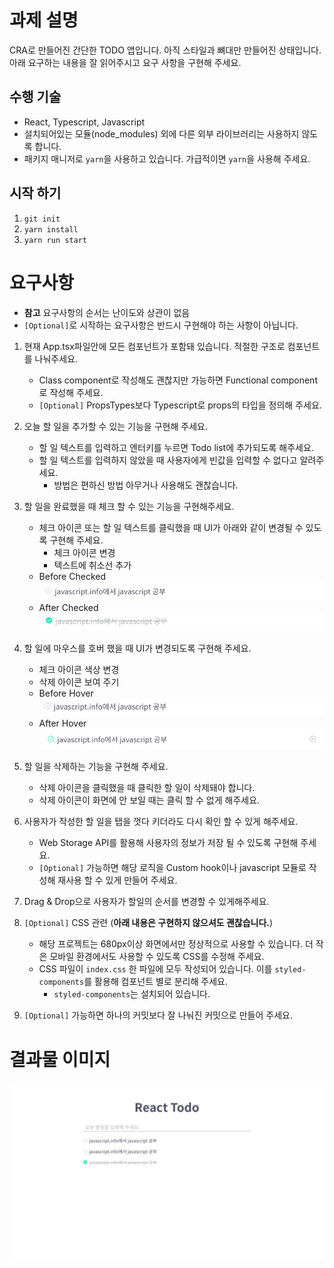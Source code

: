# 과제 설명

CRA로 만들어진 간단한 TODO 앱입니다. 아직 스타일과 뼈대만 만들어진 상태입니다. 아래 요구하는 내용을 잘 읽어주시고 요구 사항을 구현해 주세요.

## 수행 기술

- React, Typescript, Javascript
- 설치되어있는 모듈(node_modules) 외에 다른 외부 라이브러리는 사용하지 않도록 합니다.
- 패키지 매니저로 `yarn`을 사용하고 있습니다. 가급적이면 `yarn`을 사용해 주세요.

## 시작 하기

1. `git init`
2. `yarn install`
3. `yarn run start`

# 요구사항

- **참고** 요구사항의 순서는 난이도와 상관이 없음
- `[Optional]`로 시작하는 요구사항은 반드시 구현해야 하는 사항이 아닙니다.

1. 현재 App.tsx파일안에 모든 컴포넌트가 포함돼 있습니다. 적절한 구조로 컴포넌트를 나눠주세요.

   - Class component로 작성해도 괜찮지만 가능하면 Functional component로 작성해 주세요.
   - `[Optional]` PropsTypes보다 Typescript로 props의 타입을 정의해 주세요.

2. 오늘 할 일을 추가할 수 있는 기능을 구현해 주세요.

   - 할 일 텍스트를 입력하고 엔터키를 누르면 Todo list에 추가되도록 해주세요.
   - 할 일 텍스트를 입력하지 않았을 때 사용자에게 빈값을 입력할 수 없다고 알려주세요.
     - 방법은 편하신 방법 아무거나 사용해도 괜찮습니다.

3. 할 일을 완료했을 때 체크 할 수 있는 기능을 구현해주세요.

   - 체크 아이콘 또는 할 일 텍스트를 클릭했을 때 UI가 아래와 같이 변경될 수 있도록 구현해 주세요.
     - 체크 아이콘 변경
     - 텍스트에 취소선 추가
   - Before Checked
     ![Before Checked](./images/before_checked.png)
   - After Checked
     ![After Checked](./images/after_checked.png)

4. 할 일에 마우스를 호버 했을 때 UI가 변경되도록 구현해 주세요.

   - 체크 아이콘 색상 변경
   - 삭제 아이콘 보여 주기
   - Before Hover
     ![Before hover](./images/before_hover.png)
   - After Hover
     ![After hover](./images/after_hover.png)

5. 할 일을 삭제하는 기능을 구현해 주세요.

   - 삭제 아이콘을 클릭했을 때 클릭한 할 일이 삭제돼야 합니다.
   - 삭제 아이콘이 화면에 안 보일 때는 클릭 할 수 없게 해주세요.

6. 사용자가 작성한 할 일을 탭을 껏다 키더라도 다시 확인 할 수 있게 해주세요.

   - Web Storage API를 활용해 사용자의 정보가 저장 될 수 있도록 구현해 주세요.
   - `[Optional]` 가능하면 해당 로직을 Custom hook이나 javascript 모듈로 작성해 재사용 할 수 있게 만들어 주세요.

7. Drag & Drop으로 사용자가 할일의 순서를 변경할 수 있게해주세요.

8. `[Optional]` CSS 관련 (**아래 내용은 구현하지 않으셔도 괜찮습니다.**)

   - 해당 프로젝트는 680px이상 화면에서만 정상적으로 사용할 수 있습니다. 더 작은 모바일 환경에서도 사용할 수 있도록 CSS를 수정해 주세요.
   - CSS 파일이 `index.css` 한 파일에 모두 작성되어 있습니다. 이를 `styled-components`를 활용해 컴포넌트 별로 분리해 주세요.
     - `styled-components`는 설치되어 있습니다.

9. `[Optional]` 가능하면 하나의 커밋보다 잘 나눠진 커밋으로 만들어 주세요.

# 결과물 이미지

![Result](./images/result.png)
